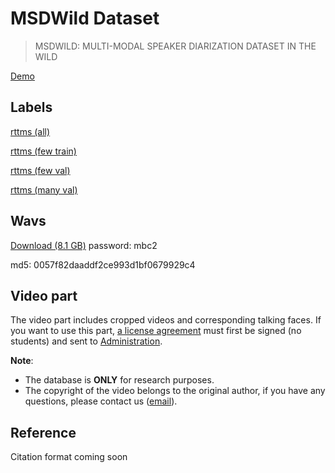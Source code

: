 # MSDWild Dataset

> MSDWILD: MULTI-MODAL SPEAKER DIARIZATION DATASET IN THE WILD 

[Demo](https://x-lance.github.io/MSDWILD)

## Labels
[rttms (all)](./rttms/all.rttm)

[rttms (few train)](./rttms/few.train.rttm)

[rttms (few val)](./rttms/few.val.rttm)

[rttms (many val)](./rttms/many.val.rttm)

## Wavs
[Download (8.1 GB)](https://pan.baidu.com/s/1DHIOUEuQpqJ5z9voaDBZwQ?pwd=mbc2) password: mbc2 

md5: 0057f82daaddf2ce993d1bf0679929c4

## Video part

The video part includes cropped videos and corresponding talking faces. If you want to use this part, [a license agreement](MSDWILD_license_agreement.pdf) must first be signed (no students) and sent to [Administration](mailto:msdwild@163.com).

**Note**:

* The database is **ONLY** for research purposes. 
* The copyright of the video belongs to the original author, if you have any questions, please contact us ([email](mailto:msdwild@163.com)).

## Reference

Citation format coming soon